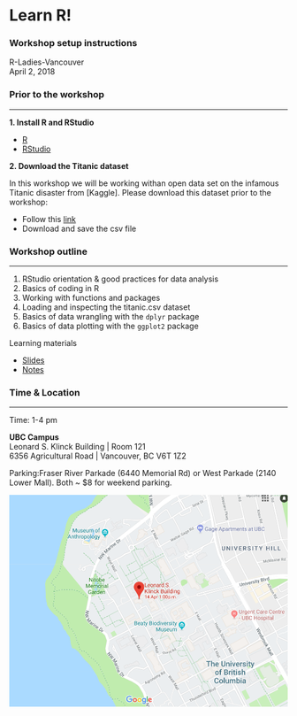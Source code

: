 # Learn R!
### Workshop setup instructions
R-Ladies-Vancouver  
April 2, 2018 


### Prior to the workshop

---

**1. Install R and RStudio**

* [R](https://cran.r-project.org/)
* [RStudio](https://www.rstudio.com/products/rstudio/#Desktop)

**2. Download the Titanic dataset**

In this workshop we will be working withan open data set on the infamous Titanic disaster from [Kaggle]. Please download this dataset prior to the workshop:

* Follow this [link](https://drive.google.com/open?id=1iK6tiBsb4cabyi7mP5FLCH6LWYs4hOSI)
* Download and save the csv file


### Workshop outline

---

1. RStudio orientation & good practices for data analysis   
2. Basics of coding in R  
3. Working with functions and packages  
4. Loading and inspecting the titanic.csv dataset
5. Basics of data wrangling with the `dplyr` package  
6. Basics of data plotting with the `ggplot2` package  

Learning materials 

* [Slides](https://docs.google.com/presentation/d/1ZhVXBN7cJfRrQuR2BAmUNfxt9-wMDb1_y6bt5NoWjag/edit?usp=sharing)  
* [Notes](https://github.com/R-Ladies-Vancouver/April2018-Learn-R-Beginner/blob/master/Learn-R-tutorial.md)

### Time & Location

---

Time: 1-4 pm

**UBC Campus**  
Leonard S. Klinck Building | Room 121  
6356 Agricultural Road | Vancouver, BC V6T 1Z2 

Parking:Fraser River Parkade (6440 Memorial Rd) or West Parkade (2140 Lower Mall). Both ~ $8 for weekend parking.

![](Img/map.png)




